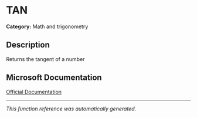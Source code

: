 # TAN

**Category:** Math and trigonometry

## Description
Returns the tangent of a number

## Microsoft Documentation
[Official Documentation](https://support.microsoft.com//en-us/office/tan-function-08851a40-179f-4052-b789-d7f699447401)

---
*This function reference was automatically generated.*
